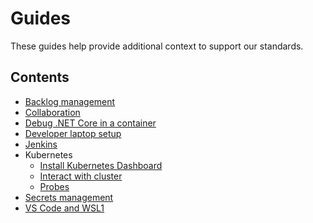 # Guides
These guides help provide additional context to support our standards.

## Contents
- [Backlog management](backlog-management.md)
- [Collaboration](collaboration.md)
- [Debug .NET Core in a container](debug-dotnet-container.md)
- [Developer laptop setup](developer-laptop-setup/README.md)
- [Jenkins](jenkins.md)
- Kubernetes
  - [Install Kubernetes Dashboard](kubernetes/install-kubernetes-dashboard.md)
  - [Interact with cluster](kubernetes/interaction.md)
  - [Probes](kubernetes/probes.md)
- [Secrets management](secrets-management.md)
- [VS Code and WSL1](vs-code-wsl1.md)
